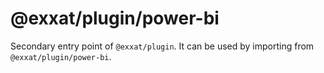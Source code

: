 # @exxat/plugin/power-bi

Secondary entry point of `@exxat/plugin`. It can be used by importing from `@exxat/plugin/power-bi`.
